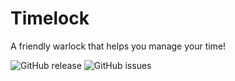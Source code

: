 # Timelock

A friendly warlock that helps you manage your time!

![GitHub release](https://img.shields.io/github/release/jlr7245/timelock?style=for-the-badge)  ![GitHub issues](https://img.shields.io/github/issues/jlr7245/timelock?style=for-the-badge)  
